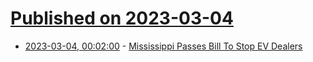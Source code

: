 # [Published on 2023-03-04](index.md)

* [2023-03-04, 00:02:00](https://tech.slashdot.org/story/23/03/03/223236/mississippi-passes-bill-to-stop-ev-dealers?utm_source=rss1.0mainlinkanon&utm_medium=feed) - [Mississippi Passes Bill To Stop EV Dealers](https://tech.slashdot.org/story/23/03/03/223236/mississippi-passes-bill-to-stop-ev-dealers?utm_source=rss1.0mainlinkanon&utm_medium=feed)

